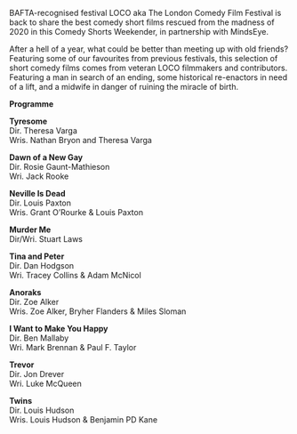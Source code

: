 

BAFTA-recognised festival LOCO aka The London Comedy Film Festival is back to share the best comedy short films rescued from the madness of 2020 in this Comedy Shorts Weekender, in partnership with MindsEye.

After a hell of a year, what could be better than meeting up with old friends? Featuring some of our favourites from previous festivals, this selection of short comedy films comes from veteran LOCO filmmakers and contributors. Featuring a man in search of an ending, some historical re-enactors in need of a lift, and a midwife in danger of ruining the miracle of birth.

**Programme**

**Tyresome**  
Dir. Theresa Varga  
Wris. Nathan Bryon and Theresa Varga

**Dawn of a New Gay**  
Dir. Rosie Gaunt-Mathieson  
Wri. Jack Rooke

**Neville Is Dead**  
Dir. Louis Paxton  
Wris. Grant O’Rourke & Louis Paxton

**Murder Me**  
Dir/Wri. Stuart Laws

**Tina and Peter**  
Dir. Dan Hodgson  
Wri. Tracey Collins & Adam McNicol

**Anoraks**  
Dir. Zoe Alker  
Wris. Zoe Alker, Bryher Flanders & Miles Sloman

**I Want to Make You Happy**  
Dir. Ben Mallaby  
Wri. Mark Brennan & Paul F. Taylor

**Trevor**  
Dir. Jon Drever  
Wri. Luke McQueen

**Twins**  
Dir. Louis Hudson  
Wris. Louis Hudson & Benjamin PD Kane
<!--stackedit_data:
eyJoaXN0b3J5IjpbMTI3MDQ3MzAzMV19
-->